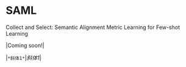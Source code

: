 # SAML
Collect and Select: Semantic Alignment Metric Learning for Few-shot Learning

|Coming soon!|

|`*斜体1*`|*斜体1*|
